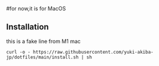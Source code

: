 #for now,it is for MacOS

## Installation

this is a fake line from M1 mac

```
curl -o - https://raw.githubusercontent.com/yuki-akiba-jp/dotfiles/main/install.sh | sh
```
